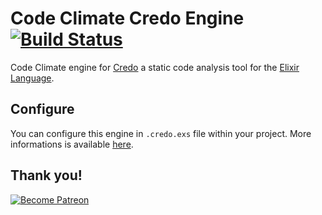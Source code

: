 # Code Climate Credo Engine [![Build Status](https://travis-ci.org/fazibear/codeclimate-credo.svg?branch=master)](https://travis-ci.org/fazibear/codeclimate-credo)

Code Climate engine for [Credo](https://github.com/rrrene/credo) a static code analysis tool for the [Elixir Language](http://elixir-lang.org/).

## Configure

You can configure this engine in `.credo.exs` file within your project. More informations is available [here](https://github.com/rrrene/credo#configuration).

## Thank you!

[![Become Patreon](https://c5.patreon.com/external/logo/become_a_patron_button.png)](https://www.patreon.com/bePatron?u=6912974)
